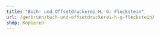 ```yaml
---
title: "Buch- und Offsetdruckerei H. G. Fleckstein"
url: /gerbrunn/buch-und-offsetdruckerei-h-g-fleckstein/
shop: Kopieren
---
```

